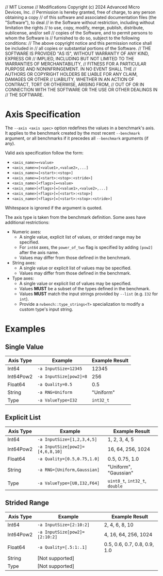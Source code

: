 
// MIT License
// Modifications Copyright (c) 2024 Advanced Micro Devices, Inc.
// Permission is hereby granted, free of charge, to any person obtaining a copy
// of this software and associated documentation files (the "Software"), to deal
// in the Software without restriction, including without limitation the rights
// to use, copy, modify, merge, publish, distribute, sublicense, and/or sell
// copies of the Software, and to permit persons to whom the Software is
// furnished to do so, subject to the following conditions:
// The above copyright notice and this permission notice shall be included in
// all copies or substantial portions of the Software.
// THE SOFTWARE IS PROVIDED "AS IS", WITHOUT WARRANTY OF ANY KIND, EXPRESS OR
// IMPLIED, INCLUDING BUT NOT LIMITED TO THE WARRANTIES OF MERCHANTABILITY,
// FITNESS FOR A PARTICULAR PURPOSE AND NONINFRINGEMENT. IN NO EVENT SHALL THE
// AUTHORS OR COPYRIGHT HOLDERS BE LIABLE FOR ANY CLAIM, DAMAGES OR OTHER
// LIABILITY, WHETHER IN AN ACTION OF CONTRACT, TORT OR OTHERWISE, ARISING FROM,
// OUT OF OR IN CONNECTION WITH THE SOFTWARE OR THE USE OR OTHER DEALINGS IN
// THE SOFTWARE.

# Axis Specification

The `--axis <axis spec>` option redefines the values in a benchmark's axis. It
applies to the benchmark created by the most recent `--benchmark` argument, or
all benchmarks if it precedes all `--benchmark` arguments (if any).

Valid axis specification follow the form:

* `<axis_name>=<value>`
* `<axis_name>=[<value1>,<value2>,...]`
* `<axis_name>=[<start>:<stop>]`
* `<axis_name>=[<start>:<stop>:<stride>]`
* `<axis_name>[<flags>]=<value>`
* `<axis_name>[<flags>]=[<value1>,<value2>,...]`
* `<axis_name>[<flags>]=[<start>:<stop>]`
* `<axis_name>[<flags>]=[<start>:<stop>:<stride>]`

Whitespace is ignored if the argument is quoted.

The axis type is taken from the benchmark definition. Some axes have additional
restrictions:

* Numeric axes:
  * A single value, explicit list of values, or strided range may be specified.
  * For `int64` axes, the `power_of_two` flag is specified by adding `[pow2]`
    after the axis name.
  * Values may differ from those defined in the benchmark.
* String axes:
  * A single value or explicit list of values may be specified.
  * Values may differ from those defined in the benchmark.
* Type axes:
  * A single value or explicit list of values may be specified.
  * Values **MUST** be a subset of the types defined in the benchmark.
  * Values **MUST** match the input strings provided by `--list` (e.g. `I32`
    for `int`).
  * Provide a `nvbench::type_strings<T>` specialization to modify a custom
    type's input string.

# Examples

## Single Value

| Axis Type | Example                 | Example Result   |
|-----------|-------------------------|------------------|
| Int64     | `-a InputSize=12345`    | 12345            |
| Int64Pow2 | `-a InputSize[pow2]=8`  | 256              |
| Float64   | `-a Quality=0.5`        | 0.5              |
| String    | `-a RNG=Uniform`        | "Uniform"        |
| Type      | `-a ValueType=I32`      | `int32_t`        |

## Explicit List

| Axis Type | Example                         | Example Result                 |
|-----------|---------------------------------|--------------------------------|
| Int64     | `-a InputSize=[1,2,3,4,5]`      | 1, 2, 3, 4, 5                  |
| Int64Pow2 | `-a InputSize[pow2]=[4,6,8,10]` | 16, 64, 256, 1024              |
| Float64   | `-a Quality=[0.5,0.75,1.0]`     | 0.5, 0.75, 1.0                 |
| String    | `-a RNG=[Uniform,Gaussian]`     | "Uniform", "Gaussian"          |
| Type      | `-a ValueType=[U8,I32,F64]`     | `uint8_t`, `int32_t`, `double` |

## Strided Range

| Axis Type | Example                         | Example Result               |
|-----------|---------------------------------|------------------------------|
| Int64     | `-a InputSize=[2:10:2]`         | 2, 4, 6, 8, 10               |
| Int64Pow2 | `-a InputSize[pow2]=[2:10:2]`   | 4, 16, 64, 256, 1024         |
| Float64   | `-a Quality=[.5:1:.1]`          | 0.5, 0.6, 0.7, 0.8, 0.9, 1.0 |
| String    | [Not supported]                 |                              |
| Type      | [Not supported]                 |                              |
